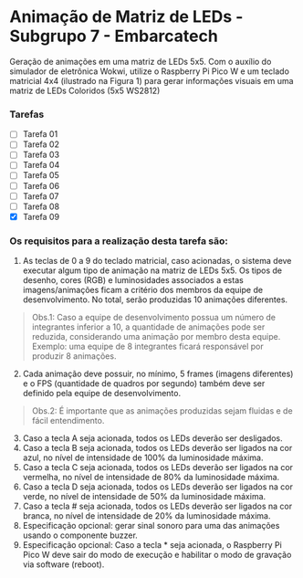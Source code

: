 # Animação de Matriz de LEDs - Subgrupo 7 - Embarcatech
Geração de animações em uma matriz de LEDs 5x5. Com o auxílio do simulador de eletrônica Wokwi, utilize o Raspberry Pi Pico W e um teclado matricial 4x4 (ilustrado na Figura 1) para gerar informações visuais em uma matriz de LEDs Coloridos (5x5 WS2812)

### Tarefas 

- [ ] Tarefa 01
- [ ] Tarefa 02
- [ ] Tarefa 03
- [ ] Tarefa 04
- [ ] Tarefa 05
- [ ] Tarefa 06
- [ ] Tarefa 07
- [ ] Tarefa 08
- [x] Tarefa 09

### Os requisitos para a realização desta tarefa são:

1) As teclas de 0 a 9 do teclado matricial, caso acionadas, o
sistema deve executar algum tipo de animação na matriz
de LEDs 5x5. Os tipos de desenho, cores (RGB) e
luminosidades associados a estas imagens/animações
ficam a critério dos membros da equipe de
desenvolvimento. No total, serão produzidas 10
animações diferentes. 

> Obs.1: Caso a equipe de
desenvolvimento possua um número de integrantes
inferior a 10, a quantidade de animações pode ser
reduzida, considerando uma animação por membro desta
equipe. Exemplo: uma equipe de 8 integrantes ficará
responsável por produzir 8 animações.
2) Cada animação deve possuir, no mínimo, 5 frames
(imagens diferentes) e o FPS (quantidade de quadros por
segundo) também deve ser definido pela equipe de
desenvolvimento. 

> Obs.2: É importante que as animações
produzidas sejam fluidas e de fácil entendimento.
3) Caso a tecla A seja acionada, todos os LEDs deverão ser
desligados.
4) Caso a tecla B seja acionada, todos os LEDs deverão ser
ligados na cor azul, no nível de intensidade de 100% da
luminosidade máxima.
5) Caso a tecla C seja acionada, todos os LEDs deverão ser
ligados na cor vermelha, no nível de intensidade de 80%
da luminosidade máxima.
6) Caso a tecla D seja acionada, todos os LEDs deverão ser
ligados na cor verde, no nível de intensidade de 50% da
luminosidade máxima.
7) Caso a tecla # seja acionada, todos os LEDs deverão ser
ligados na cor branca, no nível de intensidade de 20% da
luminosidade máxima.
8) Especificação opcional: gerar sinal sonoro para uma das
animações usando o componente buzzer.
9) Especificação opcional: Caso a tecla * seja acionada, o
Raspberry Pi Pico W deve sair do modo de execução e
habilitar o modo de gravação via software (reboot).
